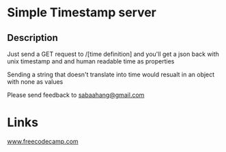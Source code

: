 # Simple Timestamp server

## Description
Just send a GET request to /[time definition] and you'll get a json back with unix timestamp and and human readable time as properties

Sending a string that doesn't translate into time would resualt in an object with none as values

Please send feedback to sabaahang@gmail.com

# Links
www.freecodecamp.com